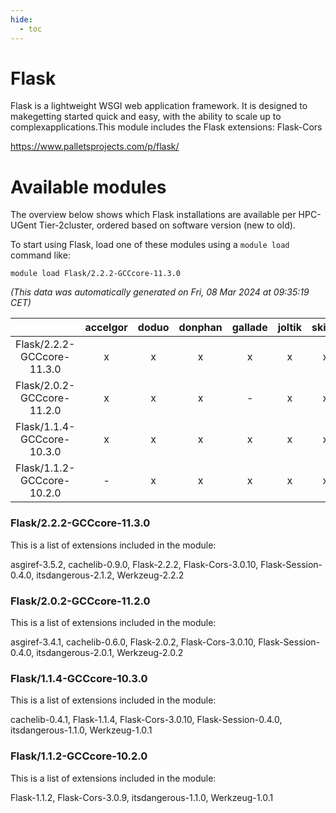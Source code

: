 ```yaml
---
hide:
  - toc
---
```


Flask
=====


Flask is a lightweight WSGI web application framework. It is designed to makegetting started quick and easy, with the ability to scale up to complexapplications.This module includes the Flask extensions: Flask-Cors

https://www.palletsprojects.com/p/flask/
# Available modules


The overview below shows which Flask installations are available per HPC-UGent Tier-2cluster, ordered based on software version (new to old).

To start using Flask, load one of these modules using a `module load` command like:

```shell
module load Flask/2.2.2-GCCcore-11.3.0
```

*(This data was automatically generated on Fri, 08 Mar 2024 at 09:35:19 CET)*  

| |accelgor|doduo|donphan|gallade|joltik|skitty|
| :---: | :---: | :---: | :---: | :---: | :---: | :---: |
|Flask/2.2.2-GCCcore-11.3.0|x|x|x|x|x|x|
|Flask/2.0.2-GCCcore-11.2.0|x|x|x|-|x|x|
|Flask/1.1.4-GCCcore-10.3.0|x|x|x|x|x|x|
|Flask/1.1.2-GCCcore-10.2.0|-|x|x|x|x|x|


### Flask/2.2.2-GCCcore-11.3.0

This is a list of extensions included in the module:

asgiref-3.5.2, cachelib-0.9.0, Flask-2.2.2, Flask-Cors-3.0.10, Flask-Session-0.4.0, itsdangerous-2.1.2, Werkzeug-2.2.2

### Flask/2.0.2-GCCcore-11.2.0

This is a list of extensions included in the module:

asgiref-3.4.1, cachelib-0.6.0, Flask-2.0.2, Flask-Cors-3.0.10, Flask-Session-0.4.0, itsdangerous-2.0.1, Werkzeug-2.0.2

### Flask/1.1.4-GCCcore-10.3.0

This is a list of extensions included in the module:

cachelib-0.4.1, Flask-1.1.4, Flask-Cors-3.0.10, Flask-Session-0.4.0, itsdangerous-1.1.0, Werkzeug-1.0.1

### Flask/1.1.2-GCCcore-10.2.0

This is a list of extensions included in the module:

Flask-1.1.2, Flask-Cors-3.0.9, itsdangerous-1.1.0, Werkzeug-1.0.1